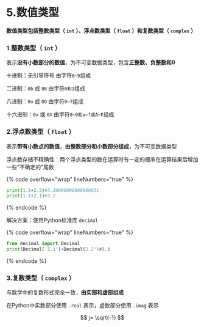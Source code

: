 # 5.数值类型

**数值类型包括整数类型（ `int` ）、浮点数类型（ `float` ）和复数类型（ `complex` ）**

### 1.整数类型（ `int` ）

表示**没有小数部分的数值**，为不可变数据类型，包含**正整数、负整数和0**

&#x20; 十进制：无引导符号  由字符`0~9`组成

&#x20; 二进制：`0b` 或 `0B`  由字符`0和1`组成

&#x20; 八进制：`0o` 或 `0O`  由字符`0~7`组成

&#x20; 十六进制：`0x` 或 `0X`  由字符`0~9和a~f或A~F`组成

### 2.浮点数类型（ `float` ）

表示**带有小数点的数值**，**由整数部分和小数部分组成**，为不可变数据类型

浮点数存储不精确性：两个浮点类型的数在运算时有一定的概率在运算结果后增加一些"不确定的"尾数

{% code overflow="wrap" lineNumbers="true" %}
```python
print(1.1+2.2)#3.30000000000000031
print(1.1+2.1)#3.2
```
{% endcode %}

解决方案：使用Python标准库 `decimal`

{% code overflow="wrap" lineNumbers="true" %}
```python
from decimal import Decimal
print(Decimal('1.1')+Decimal(2.2')#3.3
```
{% endcode %}

### 3.复数类型（ **`complex`** ）

与数学中的复数形式完全一致，**由实部和虚部组成**

在Python中实数部分使用 `.real` 表示，虚数部分使用 `.imag` 表示

$$
j= \sqrt{-1}
$$

